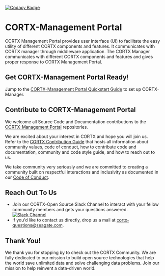 <!--
CORTX-CSM: CORTX Management web and CLI interface.
Copyright (c) 2020 Seagate Technology LLC and/or its Affiliates
This program is free software: you can redistribute it and/or modify
it under the terms of the GNU Affero General Public License as published
by the Free Software Foundation, either version 3 of the License, or
(at your option) any later version.
This program is distributed in the hope that it will be useful,
but WITHOUT ANY WARRANTY; without even the implied warranty of
MERCHANTABILITY or FITNESS FOR A PARTICULAR PURPOSE. See the
GNU Affero General Public License for more details.
You should have received a copy of the GNU Affero General Public License
along with this program. If not, see <https://www.gnu.org/licenses/>.
For any questions about this software or licensing,
please email opensource@seagate.com or cortx-questions@seagate.com.
-->

[![Codacy Badge](https://app.codacy.com/project/badge/Grade/425586a14b004e9d8a9a3f3f48f7b65e)](https://www.codacy.com?utm_source=github.com&amp;utm_medium=referral&amp;utm_content=Seagate/cortx-csm&amp;utm_campaign=Badge_Grade)

# CORTX-Management Portal

CORTX Management Portal provides user interface (UI) to facilitate the easy utility of different CORTX components and features. It communicates with CORTX manager through middleware application. The CORTX Manager communicates with different CORTX components and features and gives proper response to CORTX Management Portal.

## Get CORTX-Management Portal Ready! 

Jump to the [CORTX-Management Portal Quickstart Guide](Cortx-ManagementportalQuickstartGuide.md) to set up CORTX-Manager. 

## Contribute to CORTX-Management Portal

We welcome all Source Code and Documentation contributions to the [CORTX-Management Portal](https://github.com/Seagate/cortx/blob/main/doc/SuggestedContributions.md) repositories.  

We are excited about your interest in CORTX and hope you will join us. Refer to the [CORTX Contribution Guide](https://github.com/Seagate/cortx/blob/main/doc/CORTXContributionGuide.md) that hosts all information about community values, code of conduct, how to contribute code and documentation, community and code style guide, and how to reach out to us. 

We take community very seriously and we are committed to creating a community built on respectful interactions and inclusivity as documented in our [Code of Conduct](https://github.com/Seagate/cortx/blob/main/CODE_OF_CONDUCT.md).

## Reach Out To Us

- Join our CORTX-Open Source Slack Channel to interact with your fellow community members and gets your questions answered. [![Slack Channel](https://img.shields.io/badge/chat-on%20Slack-blue)](https://join.slack.com/t/cortxcommunity/shared_invite/zt-femhm3zm-yiCs5V9NBxh89a_709FFXQ?)
- If you'd like to contact us directly, drop us a mail at cortx-questions@seagate.com.

## Thank You!

We thank you for stopping by to check out the CORTX Community. We are fully dedicated to our mission to build open source technologies that help the world save unlimited data and solve challenging data problems. Join our mission to help reinvent a data-driven world.
